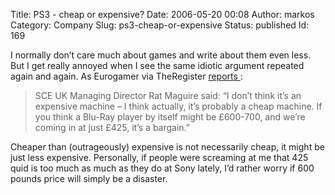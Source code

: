 Title: PS3 - cheap or expensive?
Date: 2006-05-20 00:08
Author: markos
Category: Company
Slug: ps3-cheap-or-expensive
Status: published
Id: 169

<html>
 <body>
  <div>
   <p>
    I normally don’t care much about games and write about them even less. But I get really annoyed when I see the same idiotic argument repeated again and again. As Eurogamer via TheRegister
    <a href="http://www.reghardware.co.uk/2006/05/18/sony_reveals_uk_ps3_pricing//">
     reports
    </a>
    :
   </p>
   <blockquote>
    <p>
     SCE UK Managing Director Rat Maguire said: “I don’t think it’s an expensive machine – I think actually, it’s probably a cheap machine. If you think a Blu-Ray player by itself might be £600-700, and we’re coming in at just £425, it’s a bargain.”
    </p>
   </blockquote>
   <p>
    Cheaper than (outrageously) expensive is not necessarily cheap, it might be just less expensive. Personally, if people were screaming at me that 425 quid is too much as much as they do at Sony lately, I’d rather worry if 600 pounds price will simply be a disaster.
   </p>
  </div>
 </body>
</html>